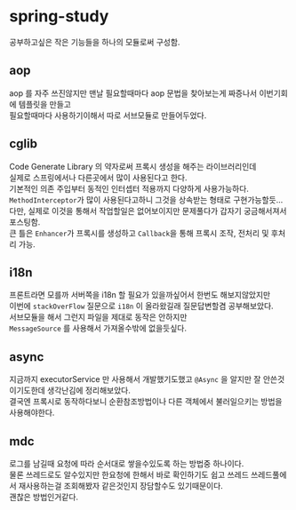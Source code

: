 # spring-study

공부하고싶은 작은 기능들을 하나의 모듈로써 구성함.

## aop

aop 를 자주 쓰진않지만 맨날 필요할때마다 aop 문법을 찾아보는게 짜증나서 이번기회에 템플릿을 만들고  
필요할때마다 사용하기이해서 따로 서브모듈로 만들어두었다.  

## cglib

Code Generate Library 의 약자로써 프록시 생성을 해주는 라이브러리인데  
실제로 스프링에서나 다른곳에서 많이 사용된다고 한다.  
기본적인 의존 주입부터 동적인 인터셉터 적용까지 다양하게 사용가능하다.  
`MethodInterceptor`가 많이 사용된다고하니 그것을 상속받는 형태로 구현가능할듯...  
다만, 실제로 이것을 통해서 작업할일은 없어보이지만 문제풀다가 갑자기 궁금해서져서 포스팅함.  
큰 틀은 `Enhancer`가 프록시를 생성하고 `Callback`을 통해 프록시 조작, 전처리 및 후처리 가능.   

## i18n

프론트라면 모를까 서버쪽을 i18n 할 필요가 있을까싶어서 한번도 해보지않았지만  
이번에 `stackOverFlow` 질문으로 `i18n` 이 올라왔길래 질문답변할겸 공부해보았다.  
서브모듈을 해서 그런지 파일을 제대로 동작은 안하지만  
`MessageSource` 를 사용해서 가져올수밖에 없을듯싶다.

## async

지금까지 executorService 만 사용해서 개발했기도했고 `@Async` 을 알지만 잘 안쓴것이기도한데 생각난김에 정리해보았다.  
결국엔 프록시로 동작하다보니 순환참조방법이나 다른 객체에서 불러일으키는 방법을 사용해야한다.  

## mdc

로그를 남길때 요청에 따라 순서대로 쌓을수있도록 하는 방법중 하나이다.  
물론 쓰레드로도 알수있지만 한요청에 한해서 바로 확인하기도 쉽고 쓰레드 쓰레드풀에서 재사용하는걸 조회해봤자 같은것인지 장담할수도 있기때문이다.  
괜찮은 방법인거같다.  